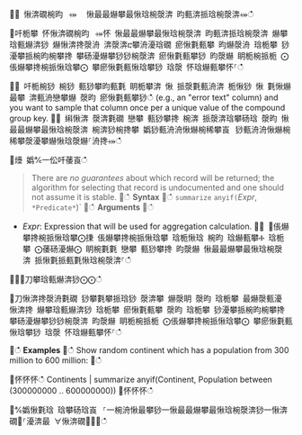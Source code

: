 ਍⌀ 愀渀礀椀昀⠀⤀ ⠀愀最最爀攀最愀琀椀漀渀 昀甀渀挀琀椀漀渀⤀ഀഀ
਍吀栀攀 怀愀渀礀椀昀⠀⤀怀 愀最最爀攀最愀琀椀漀渀 昀甀渀挀琀椀漀渀 爀攀琀甀爀渀猀 爀愀渀搀漀洀 渀漀渀ⴀ攀洀瀀琀礀 瘀愀氀甀攀 昀爀漀洀 琀栀攀 猀瀀攀挀椀昀椀攀搀 攀砀瀀爀攀猀猀椀漀渀 瘀愀氀甀攀猀 昀漀爀 眀栀椀挀栀 ⨀倀爀攀搀椀挀愀琀攀⨀ 攀瘀愀氀甀愀琀攀猀 琀漀 怀琀爀甀攀怀⸀ഀഀ
਍⨀ 吀栀椀猀 椀猀 甀猀攀昀甀氀 眀栀攀渀 愀 挀漀氀甀洀渀 栀愀猀 愀 氀愀爀最攀 渀甀洀戀攀爀 漀昀 瘀愀氀甀攀猀ഀഀ
(e.g., an "error text" column) and you want to sample that column once per a unique value of the compound group key.਍⨀ 䌀愀渀 漀渀氀礀 戀攀 甀猀攀搀 椀渀 挀漀渀琀攀砀琀 漀昀 愀最最爀攀最愀琀椀漀渀 椀渀猀椀搀攀 嬀猀甀洀洀愀爀椀稀攀崀⠀猀甀洀洀愀爀椀稀攀漀瀀攀爀愀琀漀爀⸀洀搀⤀ഀഀ
਍㸀 嬀℀一伀吀䔀崀ഀഀ
> There are *no guarantees* about which record will be returned; the algorithm for selecting that record is undocumented and one should not assume it is stable.਍ഀഀ
**Syntax**਍ഀഀ
`summarize` `anyif(`*Expr*, `*Predicate*`)`਍ഀഀ
**Arguments**਍ഀഀ
* *Expr*: Expression that will be used for aggregation calculation.਍⨀ ⨀倀爀攀搀椀挀愀琀攀⨀㨀 倀爀攀搀椀挀愀琀攀 琀栀愀琀 椀昀 琀爀甀攀Ⰰ 琀栀攀 ⨀䔀砀瀀爀⨀ 眀椀氀氀 戀攀 甀猀攀搀 昀漀爀 愀最最爀攀最愀琀椀漀渀 挀愀氀挀甀氀愀琀椀漀渀⸀ഀഀ
਍⨀⨀刀攀琀甀爀渀猀⨀⨀ഀഀ
਍刀愀渀搀漀洀氀礀 猀攀氀攀挀琀猀 漀渀攀 爀漀眀 漀昀 琀栀攀 最爀漀甀瀀 愀渀搀 爀攀琀甀爀渀猀 琀栀攀 瘀愀氀甀攀 漀昀 琀栀攀 猀瀀攀挀椀昀椀攀搀 攀砀瀀爀攀猀猀椀漀渀 昀漀爀 眀栀椀挀栀 ⨀倀爀攀搀椀挀愀琀攀⨀ 攀瘀愀氀甀愀琀攀猀 琀漀 怀琀爀甀攀怀⸀ഀഀ
਍ഀഀ
**Examples**਍ഀഀ
Show random continent which has a population from 300 million to 600 million:਍ഀഀ
<!-- csl -->਍怀怀怀ഀഀ
Continents | summarize anyif(Continent, Population between (300000000 .. 600000000))਍怀怀怀ഀഀ
਍℀嬀愀氀琀 琀攀砀琀崀⠀⸀⼀椀洀愀最攀猀⼀愀最最爀攀最愀琀椀漀渀猀⼀愀渀礀㄀⸀瀀渀最 ∀愀渀礀㄀∀⤀ഀഀ
